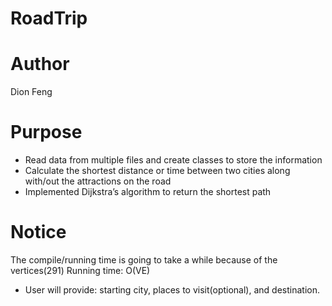 # RoadTrip
# Author
  Dion Feng
# Purpose
 - Read data from multiple files and create classes to store the information
 - Calculate the shortest distance or time between two cities along with/out the attractions on the road
 - Implemented Dijkstra’s algorithm to return the shortest path
# Notice
  The compile/running time is going to take a while
  because of the vertices(291)
  Running time: O(VE)
  - User will provide: starting city, places to visit(optional), and destination.
